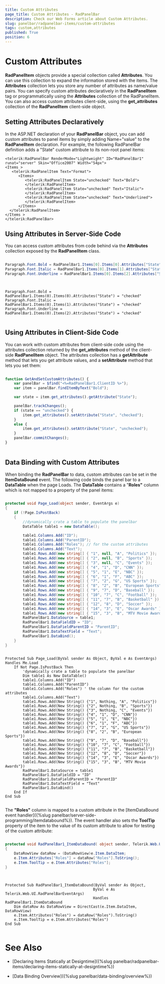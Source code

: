 ```yaml
---
title: Custom Attributes
page_title: Custom Attributes - RadPanelBar
description: Check our Web Forms article about Custom Attributes.
slug: panelbar/radpanelbar-items/custom-attributes
tags: custom,attributes
published: True
position: 6
---
```


# Custom Attributes



**RadPanelItem** objects provide a special collection called **Attributes**. You can use this collection to expand the information stored with the items. The **Attributes** collection lets you store any number of attributes as name/value pairs. You can specify custom attributes declaratively in the **RadPanelItem** tag or programmatically using the **Attributes** collection of the RadPanelItem. You can also access custom attributes client-side, using the **get_attributes** collection of the **RadPanelItem** client-side object.

## Setting Attributes Declaratively

In the ASP.NET declaration of your **RadPanelBar** object, you can add custom attributes to panel items by simply adding Name="value" to the **RadPanelItem** declaration. For example, the following RadPanelBar definition adds a "State" custom attribute to its non-root panel items:

````ASPNET
<telerik:RadPanelBar RenderMode="Lightweight" ID="RadPanelBar1" runat="server" Skin="Office2007" Width="54px">
<Items >
   <telerik:RadPanelItem Text="Format">
      <Items>
         <telerik:RadPanelItem State="unchecked" Text="Bold">
         </telerik:RadPanelItem>
         <telerik:RadPanelItem State="unchecked" Text="Italic">
         </telerik:RadPanelItem>
         <telerik:RadPanelItem State="unchecked" Text="Underlined">
         </telerik:RadPanelItem>
      </Items>
  </telerik:RadPanelItem>
</Items >
</telerik:RadPanelBar> 
````



## Using Attributes in Server-Side Code

You can access custom attributes from code behind via the **Attributes** collection exposed by the **RadPanelItem** class.



````C#
	     
Paragraph.Font.Bold = RadPanelBar1.Items[0].Items[0].Attributes["State"] == "checked";
Paragraph.Font.Italic = RadPanelBar1.Items[0].Items[1].Attributes["State"] == "checked";
Paragraph.Font.Underline = RadPanelBar1.Items[0].Items[2].Attributes["State"] == "checked";
				
````
````VB.NET
	
Paragraph.Font.Bold = RadPanelBar1.Items(0).Items(0).Attributes("State") = "checked"
Paragraph.Font.Italic = RadPanelBar1.Items(0).Items(1).Attributes("State") = "checked"
Paragraph.Font.Underline = RadPanelBar1.Items(0).Items(2).Attributes("State") = "checked"
	
````


## Using Attributes in Client-Side Code

You can work with custom attributes from client-side code using the attributes collection returned by the **get_attributes** method of the client-side **RadPanelItem** object. The attributes collection has a **getAttribute** method that lets you get attribute values, and a **setAttribute** method that lets you set them:

````JavaScript
	
function GetAndSetCustomAttributes() {
    var panelBar = $find("<%=RadPanelBar1.ClientID %>");
    var item = panelBar.findItemByText("Bold");

    var state = item.get_attributes().getAttribute("State");

    panelBar.trackChanges();
    if (state == "unchecked") {
        item.get_attributes().setAttribute("State", "checked");
    }
    else {
        item.get_attributes().setAttribute("State", "unchecked");
    }
    panelBar.commitChanges();
}     
		
````



## Data Binding with Custom Attributes

When binding the **RadPanelBar** to data, custom attributes can be set in the **ItemDataBound** event. The following code binds the panel bar to a **DataTable** when the page Loads. The **DataTable** contains a "**Roles"** column which is not mapped to a property of the panel items:



````C#
	     	
protected void Page_Load(object sender, EventArgs e)
{
	if (!Page.IsPostBack)
	{
		//dynamically crate a table to populate the panelbar
		DataTable table1 = new DataTable();

		table1.Columns.Add("ID");
		table1.Columns.Add("ParentID");
		table1.Columns.Add("Roles"); // for the custom attributes
		table1.Columns.Add("Text");
		table1.Rows.Add(new string[] { "1", null, "A", "Politics" });
		table1.Rows.Add(new string[] { "2", null, "B", "Sports" });
		table1.Rows.Add(new string[] { "3", null, "C", "Events" });
		table1.Rows.Add(new string[] { "4", "1", "D", "CNN" });
		table1.Rows.Add(new string[] { "5", "1", "E", "NBC" });
		table1.Rows.Add(new string[] { "6", "1", "F", "ABC" });
		table1.Rows.Add(new string[] { "7", "2", "G", "US Sports" });
		table1.Rows.Add(new string[] { "8", "2", "B", "European Sports" });
		table1.Rows.Add(new string[] { "9", "7", "D", "Baseball" });
		table1.Rows.Add(new string[] { "10", "7", "C", "Football" });
		table1.Rows.Add(new string[] { "11", "7", "B", "Basketball" });
		table1.Rows.Add(new string[] { "12", "8", "D", "Soccer" });
		table1.Rows.Add(new string[] { "14", "3", "E", "Oscar Awards" });
		table1.Rows.Add(new string[] { "15", "3", "B", "MTV Movie Awards" });
		RadPanelBar1.DataSource = table1;
		RadPanelBar1.DataFieldID = "ID";
		RadPanelBar1.DataFieldParentID = "ParentID";
		RadPanelBar1.DataTextField = "Text";
		RadPanelBar1.DataBind();
	}
} 			
````
````VB.NET
	
Protected Sub Page_Load(ByVal sender As Object, ByVal e As EventArgs) Handles Me.Load
    If Not Page.IsPostBack Then
        'dynamically crate a table to populate the panelbar
        Dim table1 As New DataTable()
        table1.Columns.Add("ID")
        table1.Columns.Add("ParentID")
        table1.Columns.Add("Roles") ' the column for the custom attributes
        table1.Columns.Add("Text")
        table1.Rows.Add(New String() {"1", Nothing, "A", "Politics"})
        table1.Rows.Add(New String() {"2", Nothing, "B", "Sports"})
        table1.Rows.Add(New String() {"3", Nothing, "C", "Events"})
        table1.Rows.Add(New String() {"4", "1", "D", "CNN"})
        table1.Rows.Add(New String() {"5", "1", "E", "NBC"})
        table1.Rows.Add(New String() {"6", "1", "F", "ABC"})
        table1.Rows.Add(New String() {"7", "2", "G", "US Sports"})
        table1.Rows.Add(New String() {"8", "2", "B", "European Sports"})
        table1.Rows.Add(New String() {"9", "7", "D", "Baseball"})
        table1.Rows.Add(New String() {"10", "7", "C", "Football"})
        table1.Rows.Add(New String() {"11", "7", "B", "Basketball"})
        table1.Rows.Add(New String() {"12", "8", "D", "Soccer"})
        table1.Rows.Add(New String() {"14", "3", "E", "Oscar Awards"})
        table1.Rows.Add(New String() {"15", "3", "B", "MTV Movie Awards"})
        RadPanelBar1.DataSource = table1
        RadPanelBar1.DataFieldID = "ID"
        RadPanelBar1.DataFieldParentID = "ParentID"
        RadPanelBar1.DataTextField = "Text"
        RadPanelBar1.DataBind()
    End If
End Sub
	
````


The **"Roles"** column is mapped to a custom attribute in the [ItemDataBound event handler]({%slug panelbar/server-side-programming/itemdatabound%}). The event handler also sets the **ToolTip** property of the item to the value of its custom attribute to allow for testing of the custom attribute:



````C#
	     
protected void RadPanelBar1_ItemDataBound( object sender, Telerik.Web.UI.RadPanelBarEventArgs e)
{  
    DataRowView dataRow = (DataRowView)e.Item.DataItem;  
    e.Item.Attributes["Roles"] = dataRow["Roles"].ToString(); 
    e.Item.ToolTip = e.Item.Attributes["Roles"];
}
				
````
````VB.NET
	
Protected Sub RadPanelBar1_ItemDataBound(ByVal sender As Object,
                                        ByVal e As Telerik.Web.UI.RadPanelBarEventArgs)
                                        Handles RadPanelBar1.ItemDataBound
    Dim dataRow As DataRowView = DirectCast(e.Item.DataItem, DataRowView)
    e.Item.Attributes("Roles") = dataRow("Roles").ToString()
    e.Item.ToolTip = e.Item.Attributes("Roles")
End Sub
		
````


# See Also

 * [Declaring Items Statically at Designtime]({%slug panelbar/radpanelbar-items/declaring-items-statically-at-designtime%})

 * [Data Binding Overview]({%slug panelbar/data-binding/overview%})
